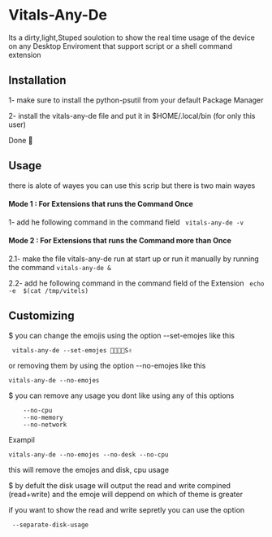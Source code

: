 
# Vitals-Any-De

Its a dirty,light,Stuped soulotion to show the real time usage of the device on any Desktop Enviroment that support script or a shell command extension


## Installation

1- make sure to install the python-psutil from your default Package Manager  

2- install the vitals-any-de file and put it in $HOME/.local/bin (for only this user)  

Done 👏




## Usage 
there is alote of wayes you can use this scrip but there is two main wayes  

#### Mode 1 :  For Extensions that runs the Command Once 
1- add he following command in the command field 
``` vitals-any-de -v```
   
#### Mode 2 :  For Extensions that runs the Command more than Once

2.1- make the file vitals-any-de run at start up or run it manually by running the command 
```vitals-any-de &``` 

2.2- add he following command in the command field of the Extension
``` echo -e  $(cat /tmp/vitels)```



## Customizing

$ you can change the emojis using the option --set-emojes like this

``` vitals-any-de --set-emojes 💅🫱🖖🫳S✌```
 
or removing them by using the option --no-emojes like this 

``` vitals-any-de --no-emojes ```


$ you can remove any usage you dont like using any of this options  

``` --no-desk 
    --no-cpu 
    --no-memory 
    --no-network 
```
Exampil

```vitals-any-de --no-emojes --no-desk --no-cpu ```

this will remove the emojes and disk, cpu usage

$ by defult the disk usage will output the read and write compined (read+write) and the emoje will deppend on which of theme  is greater 

if you want to show the read and write sepretly you can use the option 

``` --separate-disk-usage```